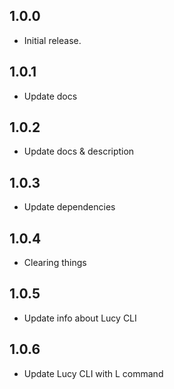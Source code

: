 ## 1.0.0

- Initial release.

## 1.0.1 

- Update docs 

## 1.0.2 

- Update docs & description

## 1.0.3 

- Update dependencies

## 1.0.4 

- Clearing things

## 1.0.5

- Update info about Lucy CLI

## 1.0.6 

- Update Lucy CLI with L command
